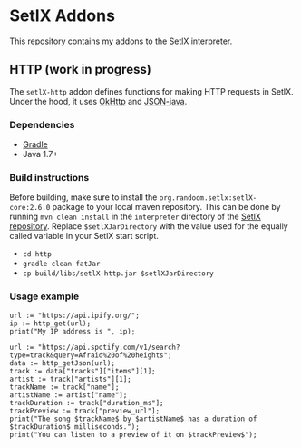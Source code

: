 # SetlX Addons

This repository contains my addons to the SetlX interpreter.

## HTTP (work in progress)

The `setlX-http` addon defines functions for making HTTP requests
in SetlX. Under the hood, it uses
[OkHttp](http://square.github.io/okhttp/)
and
[JSON-java](https://github.com/stleary/JSON-java).

### Dependencies

- [Gradle](https://gradle.org/)
- Java 1.7+

### Build instructions

Before building, make sure to install the `org.randoom.setlx:setlX-core:2.6.0`
package to your local maven repository. This can be done by running
`mvn clean install` in the `interpreter` directory of the
[SetlX repository](https://github.com/herrmanntom/setlX/tree/v2.6.0).
Replace `$setlXJarDirectory` with the value used for the equally
called variable in your SetlX start script.

- `cd http`
- `gradle clean fatJar`
- `cp build/libs/setlX-http.jar $setlXJarDirectory`

### Usage example

```stlx
url := "https://api.ipify.org/";
ip := http_get(url);
print("My IP address is ", ip);

url := "https://api.spotify.com/v1/search?type=track&query=Afraid%20of%20heights";
data := http_getJson(url);
track := data["tracks"]["items"][1];
artist := track["artists"][1];
trackName := track["name"];
artistName := artist["name"];
trackDuration := track["duration_ms"];
trackPreview := track["preview_url"];
print("The song $trackName$ by $artistName$ has a duration of $trackDuration$ milliseconds.");
print("You can listen to a preview of it on $trackPreview$");
```